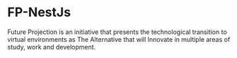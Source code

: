 # FP-NestJs
Future Projection is an initiative that presents the technological transition to virtual environments as The Alternative that will Innovate in multiple areas of study, work and development.
